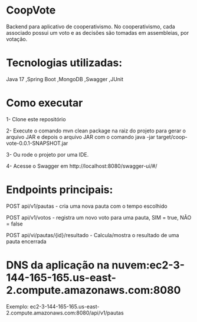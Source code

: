 # CoopVote
Backend para aplicativo de cooperativismo. No cooperativismo, cada associado possui um voto e as decisões são tomadas em assembleias, por votação.


# Tecnologias utilizadas:
Java 17
,Spring Boot
,MongoDB
,Swagger
,JUnit 


# Como executar
1- Clone este repositório

2- Execute o comando mvn clean package na raiz do projeto para gerar o arquivo JAR  e depois o arquivo JAR com o comando java -jar target/coop-vote-0.0.1-SNAPSHOT.jar

3- Ou rode o projeto por uma IDE.

4- Acesse o Swagger em http://localhost:8080/swagger-ui/#/



# Endpoints principais:

POST api/v1/pautas - cria uma nova pauta com o tempo escolhido

POST api/v1/votos - registra um novo voto para uma pauta, SIM = true, NÃO = false

POST api/vi/pautas/{id}/resultado - Calcula/mostra o resultado de uma pauta encerrada


# DNS da aplicação na nuvem:ec2-3-144-165-165.us-east-2.compute.amazonaws.com:8080

Exemplo: ec2-3-144-165-165.us-east-2.compute.amazonaws.com:8080/api/v1/pautas
